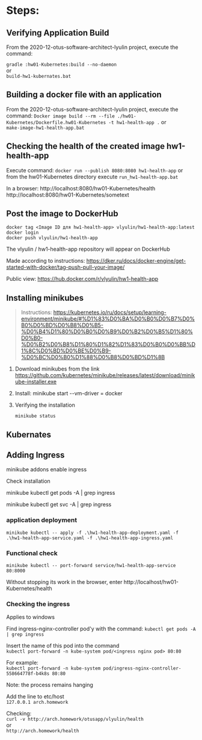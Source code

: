 # Steps:

## Verifying Application Build

From the 2020-12-otus-software-architect-lyulin project, execute the command:

`gradle :hw01-Kubernetes:build --no-daemon`  
or  
`build-hw1-kubernates.bat` 

## Building a docker file with an application

From the 2020-12-otus-software-architect-lyulin project, execute the command:
`Docker image build --rm --file ./hw01-Kubernetes/Dockerfile.hw01-Kubernetes -t hw1-health-app .`
or  
`make-image-hw1-health-app.bat` 

## Checking the health of the created image hw1-health-app

Execute command: `docker run --publish 8080:8080 hw1-health-app` 
or from the hw01-Kubernetes directory execute `run_hw1-health-app.bat`

In a browser: 
http://localhost:8080/hw01-Kubernetes/health
http://localhost:8080/hw01-Kubernetes/sometext

## Post the image to DockerHub

```docker images
docker tag <Image ID для hw1-health-app> vlyulin/hw1-health-app:latest
docker login
docker push vlyulin/hw1-health-app
```
The vlyulin / hw1-health-app repository will appear on DockerHub

Made according to instructions: https://dker.ru/docs/docker-engine/get-started-with-docker/tag-push-pull-your-image/

Public view: https://hub.docker.com/r/vlyulin/hw1-health-app

## Installing minikubes

> Instructions: https://kubernetes.io/ru/docs/setup/learning-environment/minikube/#%D1%83%D0%BA%D0%B0%D0%B7%D0%B0%D0%BD%D0%B8%D0%B5-%D0%B4%D1%80%D0%B0%D0%B9%D0%B2%D0%B5%D1%80%D0%B0-%D0%B2%D0%B8%D1%80%D1%82%D1%83%D0%B0%D0%BB%D1%8C%D0%BD%D0%BE%D0%B9-%D0%BC%D0%B0%D1%88%D0%B8%D0%BD%D1%8B
1. Download minikubes from the link https://github.com/kubernetes/minikube/releases/latest/download/minikube-installer.exe
2. Install: minikube start --vm-driver = docker
3. Verifying the installation

    `minikube status`
    
## Kubernates

## Adding Ingress

minikube addons enable ingress

Check installation

minikube kubectl get pods -A | grep ingress
 
minikube kubectl get svc -A | grep ingress

### application deployment

```minikube kubectl -- apply -f .\hw1-health-app-deployment.yaml -f .\hw1-health-app-service.yaml -f .\hw1-health-app-ingress.yaml```

### Functional check

```minikube kubectl -- port-forward service/hw1-health-app-service 80:8000```

Without stopping its work in the browser, enter
http://localhost/hw01-Kubernetes/health

### Checking the ingress

Applies to windows

Find ingress-nginx-controller pod'y with the command:
`kubectl get pods -A | grep ingress`

Insert the name of this pod into the command  
`kubectl port-forward -n kube-system pod/<ingress nginx pod> 80:80`

For example:   
`kubectl port-forward -n kube-system pod/ingress-nginx-controller-558664778f-b4k8s 80:80`

Note: the process remains hanging

Add the line to etc/host  
`127.0.0.1 arch.homework`

Checking:  
`curl -v http://arch.homework/otusapp/vlyulin/health`  
or  
`http://arch.homework/health`

